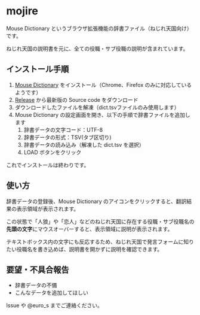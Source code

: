 # mojire
Mouse Dictionary というブラウザ拡張機能の辞書ファイル（ねじれ天国向け）です。

ねじれ天国の説明書を元に、全ての役職・サブ役職の説明が含まれています。

## インストール手順

1. [Mouse Dictionary](https://qiita.com/wtetsu/items/c43232c6c44918e977c9) をインストール（Chrome、Firefox のみに対応しているようです）
2. [Release](https://github.com/y-moriya/mojire/releases) から最新版の Source code をダウンロード
3. ダウンロードしたファイルを解凍（dict.tsvファイルのみ使用します）
4. Mouse Dictionary の設定画面を開き、以下の手順で辞書ファイルを追加します
    1. 辞書データの文字コード：UTF-8
    2. 辞書データの形式：TSV(タブ区切り)
    3. 辞書データの読み込み（解凍した dict.tsv を選択）
    4. LOAD ボタンをクリック

これでインストールは終わりです。

## 使い方

辞書データの登録後、Mouse Dictionary のアイコンをクリックすると、翻訳結果の表示領域が表示されます。

この状態で「人狼」や「恋人」などのねじれ天国に存在する役職・サブ役職名の**先頭の文字**にマウスオーバーすると、表示領域に説明が表示されます。

テキストボックス内の文字にも反応するため、ねじれ天国で発言フォームに知りたい役職名を書き込めば、説明書を開かずに説明を確認できます。

## 要望・不具合報告

- 辞書データの不備
- こんなデータを追加してほしい

Issue や @euro_s までご連絡ください。